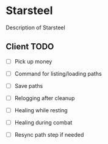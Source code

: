 Starsteel
=========

Description of Starsteel

Client TODO
-----------

- [ ] Pick up money
- [ ] Command for listing/loading paths
- [ ] Save paths
- [ ] Relogging after cleanup
- [ ] Healing while resting
- [ ] Healing during combat
- [ ] Resync path step if needed

